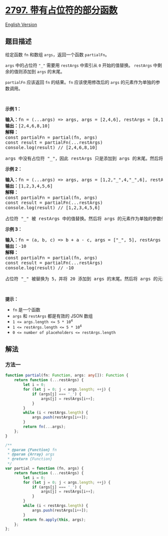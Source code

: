# [2797. 带有占位符的部分函数](https://leetcode.cn/problems/partial-function-with-placeholders)

[English Version](/solution/2700-2799/2797.Partial%20Function%20with%20Placeholders/README_EN.md)

<!-- tags: -->

## 题目描述

<!-- 这里写题目描述 -->

<p>给定函数 <code>fn</code> 和数组 <code>args</code>，返回一个函数 <code>partialFn</code>。</p>

<p><code>args</code> 中的占位符 <code>"_"</code> 需要用&nbsp;<code>restArgs</code> 中索引从&nbsp;<code>0</code> 开始的值替换。 <code>restArgs</code> 中剩余的值则添加到 <code>args</code> 的末尾。</p>

<p><code>partialFn</code> 应该返回 <code>fn</code> 的结果。<code>fn</code> 应该使用修改后的 <code>args</code> 的元素作为单独的参数调用。</p>

<p>&nbsp;</p>

<p><strong class="example">示例 1：</strong></p>

<pre>
<strong>输入：</strong>fn = (...args) =&gt; args, args = [2,4,6], restArgs = [8,10]
<strong>输出：</strong>[2,4,6,8,10]
<strong>解释：</strong>
const partialFn = partial(fn, args)
const result = partialFn(...restArgs) 
console.log(result) //&nbsp;[2,4,6,8,10]

args 中没有占位符 "_"，因此 restArgs 只是添加到 args 的末尾。然后将 args 的元素作为单独的参数传递给 fn，fn 返回传递的参数作为数组。
</pre>

<strong class="example">示例 2：</strong>

<pre>
<strong>输入：</strong>fn = (...args) =&gt; args, args = [1,2,"_",4,"_",6], restArgs = [3,5]
<strong>输出：</strong>[1,2,3,4,5,6]
<strong>解释：</strong>
const partialFn = partial(fn, args) 
const result = partialFn(...restArgs) 
console.log(result) //&nbsp;[1,2,3,4,5,6] 

占位符 "_" 被 restArgs 中的值替换。然后将 args 的元素作为单独的参数传递给 fn，fn 返回传递的参数作为数组。
</pre>

<p><strong class="example">示例 3：</strong></p>

<pre>
<strong>输入：</strong>fn = (a, b, c) =&gt; b + a - c, args = ["_", 5], restArgs = [5, 20]
<strong>输出：</strong>-10
<strong>解释：
</strong>const partialFn = partial(fn, args)
const result = partialFn(...restArgs)
console.log(result) //&nbsp;-10

占位符 "_" 被替换为 5，并将 20 添加到 args 的末尾。然后将 args 的元素作为单独的参数传递给 fn，fn 返回 -10（5 + 5 - 20）。
</pre>

<p>&nbsp;</p>

<p><strong>提示：</strong></p>

<ul>
	<li><code>fn</code> 是一个函数</li>
	<li><code>args</code> 和 <code>restArgs</code> 都是有效的 JSON 数组</li>
	<li><code>1 &lt;= args.length &lt;= 5 * 10<sup>4</sup></code></li>
	<li><code>1 &lt;=&nbsp;restArgs.length &lt;= 5 * 10<sup>4</sup></code></li>
	<li><code>0 &lt;= number of placeholders &lt;= restArgs.length</code></li>
</ul>

## 解法

### 方法一

<!-- tabs:start -->

```ts
function partial(fn: Function, args: any[]): Function {
    return function (...restArgs) {
        let i = 0;
        for (let j = 0; j < args.length; ++j) {
            if (args[j] === '_') {
                args[j] = restArgs[i++];
            }
        }
        while (i < restArgs.length) {
            args.push(restArgs[i++]);
        }
        return fn(...args);
    };
}
```

```js
/**
 * @param {Function} fn
 * @param {Array} args
 * @return {Function}
 */
var partial = function (fn, args) {
    return function (...restArgs) {
        let i = 0;
        for (let j = 0; j < args.length; ++j) {
            if (args[j] === '_') {
                args[j] = restArgs[i++];
            }
        }
        while (i < restArgs.length) {
            args.push(restArgs[i++]);
        }
        return fn.apply(this, args);
    };
};
```

<!-- tabs:end -->

<!-- end -->
